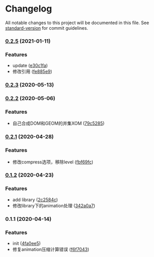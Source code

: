 # Changelog

All notable changes to this project will be documented in this file. See [standard-version](https://github.com/conventional-changelog/standard-version) for commit guidelines.

### [0.2.5](https://github.com/karasjs/compress-karas/compare/v0.2.3...v0.2.5) (2021-01-11)


### Features

* update ([e30c1fa](https://github.com/karasjs/compress-karas/commit/e30c1fa1690666fedced223cc27c60297155ab0f))
* 修改引用 ([fe885e9](https://github.com/karasjs/compress-karas/commit/fe885e92dfa7bc652e67006b174b71a7c6be3840))

### [0.2.3](https://github.com/karasjs/compress-karas/compare/v0.2.2...v0.2.3) (2020-05-13)

### [0.2.2](https://github.com/karasjs/compress-karas/compare/v0.2.1...v0.2.2) (2020-05-06)


### Features

* 自己合成DOM和GEOM的并集XOM ([79c5285](https://github.com/karasjs/compress-karas/commit/79c5285fa208cf1a54f888a8487ee08a9b10f16a))

### [0.2.1](https://github.com/karasjs/compress-karas/compare/v0.1.2...v0.2.1) (2020-04-28)


### Features

* 修改compress选项，移除level ([fbf69fc](https://github.com/karasjs/compress-karas/commit/fbf69fca57e95824030959346a508dcf03a42eb9))

### [0.1.2](https://github.com/karasjs/compress-karas/compare/v0.1.1...v0.1.2) (2020-04-23)


### Features

* add library ([2c2584c](https://github.com/karasjs/compress-karas/commit/2c2584c24dc18a4e777ad8d2155b58a6c98be48a))
* 修改library下的animation处理 ([342a0a7](https://github.com/karasjs/compress-karas/commit/342a0a77690d0a8fd6b793ecabed69c95fa952cd))

### 0.1.1 (2020-04-14)


### Features

* init ([4fa0ee5](https://github.com/karasjs/compress-karas/commit/4fa0ee56b184d82d4f4ed4c044385e7da8be398f))
* 修复animation压缩计算错误 ([f6f7043](https://github.com/karasjs/compress-karas/commit/f6f7043769e273136e64426688762e829bb57ae6))
